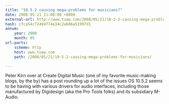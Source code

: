 ```yaml
---
title: "10.5.2 causing mega-problems for musicians?"
date: 2008-05-21 21:00:00 +0000
external-url: http://www.tuaw.com/2008/05/21/10-5-2-causing-mega-problems-for-musicians/
hash: cfca54c72494774e34c2a686a51997d1
annum:
    year: 2008
    month: 05
url-parts:
    scheme: http
    host: www.tuaw.com
    path: /2008/05/21/10-5-2-causing-mega-problems-for-musicians/

---
```


Peter Kirn over at Create Digital Music (one of my favorite music-making blogs, by the by) has a post rounding up a lot of the issues OS 10.5.2 seems to be having with various drivers for audio interfaces, including those manufactured by Digidesign (aka the Pro Tools folks) and its subsidiary M-Audio.
